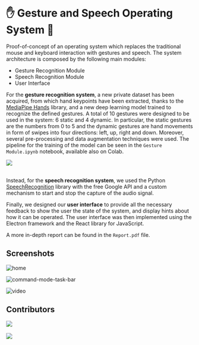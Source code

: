 # ✋ Gesture and Speech Operating System 💬

Proof-of-concept of an operating system which replaces the traditional mouse and keyboard interaction with gestures and speech. The system architecture is composed by the following main modules:
- Gesture Recognition Module
- Speech Recognition Module
- User Interface

For the **gesture recognition system**, a new private dataset has been acquired, from which hand keypoints have been extracted, thanks to the [MediaPipe Hands](https://google.github.io/mediapipe/solutions/hands) library, and a new deep learning model trained to recognize the defined gestures. A total of 10 gestures were designed to be used in the system: 6 static and 4 dynamic. In particular, the static gestures are the numbers from 0 to 5 and the  dynamic gestures are hand movements in form of swipes into four directions: left, up, right and down. Moreover, several pre-processing and data augmentation techniques were used. The pipeline for the training of the model can be seen in the `Gesture Module.ipynb` notebook, available also on Colab.

<a href="https://colab.research.google.com/drive/1zJMIoXUv-KB7ILMd-cby1UkAZFbk-VgO?usp=sharing">
  <img src="https://img.shields.io/badge/Colab-Open%20Notebook-green?style=for-the-badge&logo=googlecolab&color=blue">
</a>
<br /><br />

Instead, for the **speech recognition system**, we used the Python [SpeechRecognition](https://github.com/Uberi/speech_recognition) library with the free Google API and a custom mechanism to start and stop the capture of the audio signal.

Finally, we designed our **user interface** to provide all the necessary feedback to show the user the state of the system, and display hints about how it can be operated. The user interface was then implemented using the Electron framework and the React library for JavaScript.

A more in-depth report can be found in the `Report.pdf` file.

## Screenshots

![home](https://user-images.githubusercontent.com/58000595/217607769-cee246f0-dc3f-48c5-94cf-3d5cab2f5409.png)

![command-mode-task-bar](https://user-images.githubusercontent.com/58000595/217606860-95d05ffe-6143-41f0-b788-5826f8546ebb.png)

![video](https://user-images.githubusercontent.com/58000595/217608531-15862766-e787-4a37-9542-98f75f6ab03c.png)

## Contributors

<a href="https://github.com/dotmat3" target="_blank">
  <img src="https://img.shields.io/badge/Profile-Matteo%20Orsini-green?style=for-the-badge&logo=github&labelColor=blue&color=white">
</a>
<br /><br />
<a href="https://github.com/SkyLionx" target="_blank">
  <img src="https://img.shields.io/badge/Profile-Fabrizio%20Rossi-green?style=for-the-badge&logo=github&labelColor=blue&color=white">
</a>
